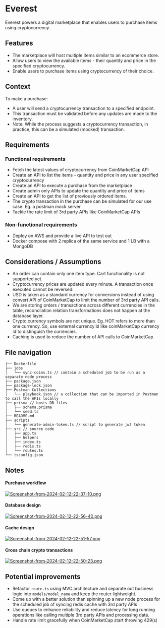 # Everest

Everest powers a digital marketplace that enables users to purchase items using cryptocurrency.

## Features

- The marketplace will host multiple items similar to an ecommerce store.
- Allow users to view the available items - their quantity and price in the specified cryptocurrency.
- Enable users to purchase items using cryptocurrency of their choice.

## Context

To make a purchase:

- A user will send a cryptocurrency transaction to a specified endpoint.
- This transaction must be validated before any updates are made to the inventory.
- Note: While the process suggests a cryptocurrency transaction, in practice, this can be a simulated (mocked) transaction.

## Requirements

### Functional requirements

- Fetch the latest values of cryptocurrency from CoinMarketCap API
- Create an API to list the items - quantity and price in any user specified cryptocurrency
- Create an API to execute a purchase from the marketplace
- Create admin only APIs to update the quantity and price of items
- Create an API to get the list of previously ordered items.
- The crypto transaction in the purchase can be simulated for our use case. Eg. a postman mock server
- Tackle the rate limit of 3rd party APIs like CoinMarketCap APIs

### Non-functional requirements

- Deploy on AWS and provide a live API to test out
- Docker compose with 2 replica of the same service and 1 LB with a MongoDB

## Considerations / Assumptions

- An order can contain only one item type. Cart functionality is not supported yet.
- Cryptocurrency prices are updated every minute. A transaction once executed cannot be reversed.
- USD is taken as a standard currency for conversions instead of using convert API of CoinMarketCap to limit the number of 3rd party API calls.
- We are storing orders / transactions across different currencies in the table, reconcilation relation transformations does not happen at the database layer.
- Crypto currency symbols are not unique. Eg. HOT refers to more than one currency. So, use external currency id like coinMarketCap currency Id to distinguish the currencies.
- Caching is used to reduce the number of API calls to CoinMarketCap.

## File navigation

```
├── Dockerfile
├── jobs
│   └── sync-coins.ts // contain a scheduled job to be run as a separate node process
├── package.json
├── package-lock.json
├── Postman Collections
│   └── playbook.json // a collection that can be imported in Postman to call the APIs locally
├── prisma // hosts DB files
│   ├── schema.prisma
│   └── seed.ts
├── README.md
├── scripts
│   └── generate-admin-token.ts // script to generate jwt token
├── src // source code
│   ├── app.ts
│   ├── helpers
│   ├── index.ts
│   ├── redis.ts
│   └── routes.ts
└── tsconfig.json
```

## Notes

#### Purchase workflow

[![Screenshot-from-2024-02-12-22-37-10.png](https://i.postimg.cc/qq0f8PGs/Screenshot-from-2024-02-12-22-37-10.png)](https://postimg.cc/Q96nDnwC)

#### Database design

[![Screenshot-from-2024-02-12-22-56-40.png](https://i.postimg.cc/L5zxVhs5/Screenshot-from-2024-02-12-22-56-40.png)](https://postimg.cc/dZVRssrc)

#### Cache design

[![Screenshot-from-2024-02-12-22-51-57.png](https://i.postimg.cc/W4WtY7yq/Screenshot-from-2024-02-12-22-51-57.png)](https://postimg.cc/2qWzVnrC)

#### Cross chain crypto transactions

[![Screenshot-from-2024-02-12-22-50-23.png](https://i.postimg.cc/X7Vx9j9H/Screenshot-from-2024-02-12-22-50-23.png)](https://postimg.cc/8s0hSVKM)

## Potential improvements

- Refactor `route.ts` using MVC architecture and separate out business logic into `models/model_name` and keep the router lightweight.
- Come up with a better solution than spinning up a new node process for the scheduled job of syncing redis cache with 3rd party APIs
- Use queues to enhance reliability and reduce latency for long running operations like calling multiple 3rd party APIs and processing data.
- Handle rate limit gracefully when CoinMarketCap start throwing 429(s)
